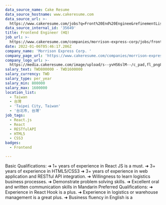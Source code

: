 ```yaml
---
data_source_name: Cake Resume
data_source_hostname: www.cakeresume.com
data_source_url: >-
  https://www.cakeresume.com/jobs?q=Front%20End%20Enginee&refinementList[lang_name][0]=E[…]tech_front-end-development&range[salary_range][min]=1000000
data_source_internal_id: '35649'
title: Frontend Engineer (HQ)
job_url: >-
  https://www.cakeresume.com/companies/morrison-express-corp/jobs/frontend-engineer-hq
date: 2022-01-06T05:46:17.206Z
company_name: 'Morrison Express Corp. '
company_page_url: 'https://www.cakeresume.com/companies/morrison-express-corp'
company_logo_url: >-
  https://media.cakeresume.com/image/upload/s--yvHS6slM--/c_pad,fl_png8,h_200,w_200/v1633687199/oku5mwknkw09u9uqq7bc.png
salary_text: TWD800000 - TWD1600000
salary_currency: TWD
salary_type: per_year
salary_min: 800000
salary_max: 1600000
location_list:
  - Taiwan
  - 台灣
  - 'Taipei City, Taiwan'
  - '台北市, 台灣'
job_tags:
  - React.js
  - React
  - RESTfulAPI
  - HTML5
  - CSS3
badges:
  - Frontend

---
```


Basic Qualifications: ➜ 1+ years of experience in React JS is a must. ➜ 3+ years of experience in HTML5/CSS3 ➜ 3+ years of experience in web application and RESTful API integration. ➜ Willingness to learn logistics business processes. ➜ Demonstrate problem solving skills. ➜ Excellent oral and written communication skills in Mandarin Preferred Qualifications: ➜ Experience in React Hook is a plus. ➜ Experience in logistics or warehouse management is a great plus. ➜ Business fluency in English is a